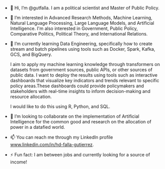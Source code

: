 - 👋 Hi, I’m @gutfalla. I am a political scientist and Master of Public Policy.

- 👀 I’m interested in Advanced Research Methods, Machine Learning, Natural Language Processing, Large Language Models, and Artificial Intelligence. I'm also interested in Government, Public Policy, Comparative Politics, Political Theory, and International Relations.

- 🌱 I’m currently learning Data Engineering, specifically how to create stream and batch pipelines using tools such as Docker, Spark, Kafka, GCS, and BigQuery.

  I aim to apply my machine learning knowledge through transformers on datasets from government sources, public APIs, or other sources of public data. I want to deploy the results using tools such as interactive dashboards that visualize key indicators and trends relevant to specific policy areas.These dashboards could provide policymakers and stakeholders with real-time insights to inform decision-making and resource allocation.

  I would like to do this using R, Python, and SQL.

- 💞️ I’m looking to collaborate on the implementation of Artificial Intelligence for the common good and research on the allocation of power in a datafied world.

- 📫 You can reach me through my LinkedIn profile www.linkedin.com/in/hd-falla-gutierrez.

- ⚡ Fun fact: I am between jobs and currently looking for a source of income!
<!---
gutfalla/gutfalla is a ✨ special ✨ repository because its `README.md` (this file) appears on your GitHub profile.
You can click the Preview link to take a look at your changes.
--->
